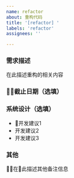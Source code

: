 ```yaml
---
name: refactor
about: 重构代码
title: '[refactor] '
labels: 'refactor'
assignees: ''

---
```


### 需求描述

在此描述重构的相关内容

### 截止日期（选填）

### 系统设计（选填）

* 开发建议1
* 开发建议2
* 开发建议3

### 其他

在此描述其他备注信息
